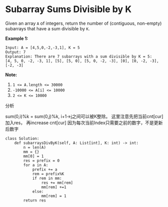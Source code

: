 # Subarray Sums Divisible by K



Given an array `A` of integers, return the number of \(contiguous, non-empty\) subarrays that have a sum divisible by `K`.

**Example 1:**

```text
Input: A = [4,5,0,-2,-3,1], K = 5
Output: 7
Explanation: There are 7 subarrays with a sum divisible by K = 5:
[4, 5, 0, -2, -3, 1], [5], [5, 0], [5, 0, -2, -3], [0], [0, -2, -3], [-2, -3]
```

**Note:**

1. `1 <= A.length <= 30000`
2. `-10000 <= A[i] <= 10000`
3. `2 <= K <= 10000`



分析

sum\(0,i\)%k = sum\(0,j\)%k, i+1-&gt;j之间可以被K整除。 这里注意先把当前cnt\[cur\] 加入res， 再increase cnt\[cur\] 因为每次当前Index只需要之前的数字，不是更新后数字

```text
class Solution:
    def subarraysDivByK(self, A: List[int], K: int) -> int:
        n = len(A)
        mm = {}
        mm[0] = 1
        res = prefix = 0
        for a in A:
            prefix += a
            rem = prefix%K
            if rem in mm:
                res += mm[rem]
                mm[rem] +=1
            else:
                mm[rem] = 1
        return res
```

